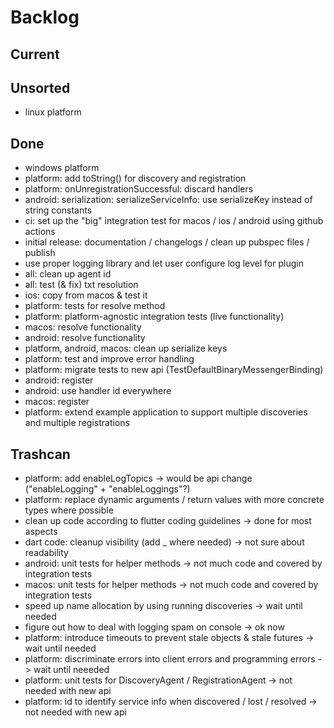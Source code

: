 # Backlog

## Current

## Unsorted

- linux platform

## Done

- windows platform
- platform: add toString() for discovery and registration
- platform: onUnregistrationSuccessful: discard handlers
- android: serialization: serializeServiceInfo: use serializeKey instead of string constants
- ci: set up the "big" integration test for macos / ios / android using github actions
- initial release: documentation / changelogs / clean up pubspec files / publish
- use proper logging library and let user configure log level for plugin
- all: clean up agent id
- all: test (& fix) txt resolution
- ios: copy from macos & test it
- platform: tests for resolve method
- platform: platform-agnostic integration tests (live functionality)
- macos: resolve functionality
- android: resolve functionality
- platform, android, macos: clean up serialize keys
- platform: test and improve error handling
- platform: migrate tests to new api (TestDefaultBinaryMessengerBinding)
- android: register
- android: use handler id everywhere
- macos: register
- platform: extend example application to support multiple discoveries and multiple registrations

## Trashcan

- platform: add enableLogTopics -> would be api change ("enableLogging" + "enableLoggings"?)
- platform: replace dynamic arguments / return values with more concrete types where possible
- clean up code according to flutter coding guidelines -> done for most aspects
- dart code: cleanup visibility (add _ where needed) -> not sure about readability
- android: unit tests for helper methods -> not much code and covered by integration tests
- macos: unit tests for helper methods -> not much code and covered by integration tests
- speed up name allocation by using running discoveries -> wait until needed
- figure out how to deal with logging spam on console -> ok now
- platform: introduce timeouts to prevent stale objects & stale futures -> wait until needed
- platform: discriminate errors into client errors and programming errors -> wait until neeeded
- platform: unit tests for DiscoveryAgent / RegistrationAgent -> not needed with new api
- platform: id to identify service info when discovered / lost / resolved -> not needed with new api
